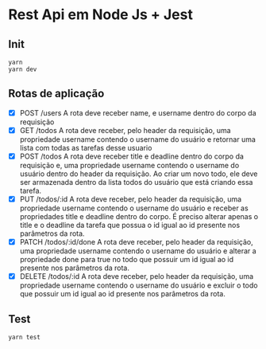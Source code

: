 # Rest Api em Node Js + Jest
## Init 

    yarn
    yarn dev

## Rotas de aplicação
- [x] POST /users
	A rota deve receber name, e username dentro do corpo da requisição
- [x] GET /todos
	A rota deve receber, pelo header da requisição, uma propriedade username contendo o username do usuário e retornar uma lista com todas as tarefas desse usuario
- [x] POST /todos
	A rota deve receber title e deadline dentro do corpo da requisição e, uma propriedade username contendo o username do usuário dentro do header da requisição. Ao criar um novo todo, ele deve ser armazenada dentro da lista todos do usuário que está criando essa tarefa.
- [x] PUT /todos/:id
	A rota deve receber, pelo header da requisição, uma propriedade username contendo o username do usuário e receber as propriedades title e deadline dentro do corpo. É preciso alterar apenas o title e o deadline da tarefa que possua o id igual ao id presente nos parâmetros da rota.
- [x] PATCH /todos/:id/done
A rota deve receber, pelo header da requisição, uma propriedade username contendo o username do usuário e alterar a propriedade done para true no todo que possuir um id igual ao id presente nos parâmetros da rota. 
- [x] DELETE /todos/:id
	A rota deve receber, pelo header da requisição, uma propriedade username contendo o username do usuário e excluir o todo que possuir um id igual ao id presente nos parâmetros da rota.

## Test

    yarn test
